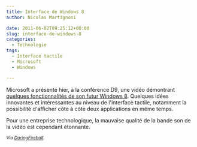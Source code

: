 ```yaml
---
title: Interface de Windows 8
author: Nicolas Martignoni

date: 2011-06-02T09:25:12+00:00
slug: interface-de-windows-8
categories:
  - Technologie
tags:
  - Interface tactile
  - Microsoft
  - Windows

---
```

Microsoft a présenté hier, à la conférence D9, une vidéo démontrant [quelques fonctionnalités de son futur Windows 8][1]. Quelques idées innovantes et intéressantes au niveau de l'interface tactile, notamment la possibilité d'afficher côte à côte deux applications en même temps.

Pour une entreprise technologique, la mauvaise qualité de la bande son de la vidéo est cependant étonnante.

<small>_Via [DaringFireball][2]._</small>

 [1]: http://www.microsoft.com/presspass/features/2011/jun11/06-01corporatenews.aspx
 [2]: https://daringfireball.net/linked/2011/06/01/previewing-windows-8

<!--more-->
